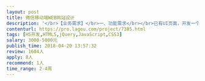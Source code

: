 ```yaml
---                
layout: post       
title: 微信移动端WEB网站设计           
description: '</br>【业务需求】</br>一、功能需求</br></br>已有UI页面，开发一个运行于微信系统的H5页面。Web端与将通过微信API接口进行对接。</br></br>基本功能包括但不限于以下功能：</br></br>1、主页信息展示功能</br></br>展示信息包括：图片，地点等，点击可查看详情。</br></br>详情页除显示基本信息外，展示信息列表。点击可进入详情页浏览。</br></br>2、产品展示功能</br></br>展示最新新闻列表，展示信息包括图片、日期等。点击可进入详情页。</br></br>3、内容信息及功能</br></br>点击信息进入详情页，展示图片、信息文字等。</br></br>点击联系电话，可以直接拨打电话。</br></br></br></br>二、技术要求</br></br>1、手机WEB端需要使用HTML5、CSS3开发。</br></br>三、非功能性要求</br></br>1、界面友好，操作简单。操作方式参考其他团购APP，符合大众习惯，方便使用。</br></br>2、界面反应迅速，在3G及以上网络环境下无明显延迟。</br></br>【人员要求】</br>一、能力要求</br></br>1、熟悉移动端代码。</br></br>2、精通Java。</br></br>3、精通HTML5、CSS3。</br></br>二、其他要求</br></br>1、希望您做过相似功能的开发，最好有成熟的成品或半成品（无版权问题），能够确保提交的进度和质量。</br></br>2、希望您是一个有相关开发经验的个人或团队。</br></br>3、在执行过程如果需要现场沟通，服务商必须保障在工作时间到达现场。</br></br>【交付要求】</br>一、交付物要求</br></br>1、涉及到的所有前端源代码。</br></br>3、原始图最好是PNG格式。</br></br>二、验收基准</br></br>1、源代码可编译，100%通过无报错。</br></br>2、在我方指定的机型上（不超过3个）测试无任何问题。</br></br>3、页面功能完整，界面友好。</br></br>三、交付保障要求</br></br>要求1个月内完成</br></br>【支付方式】</br>本需求为一次性支付，系统验收完成，一次性支付费用。</br>'     
contenturl: https://pro.lagou.com/project/7385.html      
tags: [H5开发,HTML5,jQuery,JavaScript,CSS3]            
salary: 3000-5000元          
publish_time: 2018-04-20 13:57:32         
review: 1604人                   
apply: 8人                   
recommend: 1人                   
time_range: 2-4周              
---                 
```

